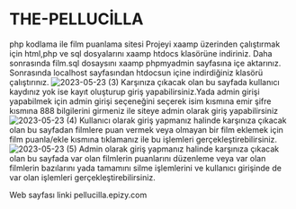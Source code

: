 # THE-PELLUCİLLA
php kodlama ile film puanlama sitesi
Projeyi xaamp üzerinden çalıştırmak için html,php ve sql dosyalarını xaamp htdocs klasörüne indiriniz.
Daha sonrasında film.sql dosaysını xaamp phpmyadmin sayfasına içe aktarınız.
Sonrasında localhost sayfasından htdocsun içine indirdiğiniz klasörü çalıştırınız.
![2023-05-23 (3)](https://github.com/Emir-Karaman/THE-PELLUC-LLA/assets/75396000/c099f0db-773c-4a15-8d0d-9e5acb726825)
Karşınıza çıkacak olan bu sayfada kullanıcı kaydınız yok ise kayıt oluşturup giriş yapabilirsiniz.Yada admin girişi yapabilmek için admin girişi seçeneğini seçerek isim kısmına emir şifre kısmına 888 bilgilerini girmeniz ile siteye admin olarak giriş yapabilirsiniz
![2023-05-23 (4)](https://github.com/Emir-Karaman/THE-PELLUC-LLA/assets/75396000/b945bb74-4cdb-4c08-8abd-a0e48db9b0c5)
Kullanıcı olarak giriş yapmanız halinde karşınıza çıkacak olan bu sayfadan filmlere puan vermek veya olmayan bir film eklemek için film puanla/ekle kısmına tıklamanız ile bu işlemleri gerçekleştirebilirsiniz.
![2023-05-23 (5)](https://github.com/Emir-Karaman/THE-PELLUC-LLA/assets/75396000/fe1a7bd8-719d-4169-918b-216eadade4f5)
Admin olarak giriş yapmanız halinde karşınıza çıkacak olan bu sayfada var olan filmlerin puanlarını düzenleme veya var olan filmlerin bazılarını yada tamamını silme işlemlerini ve kullanıcı girişinde de var olan işlemleri gerçekleştirebilirsiniz.

Web sayfası linki pellucilla.epizy.com
